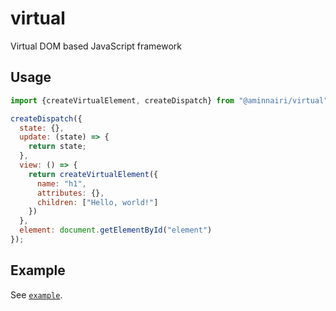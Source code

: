 # virtual

Virtual DOM based JavaScript framework

## Usage

```javascript
import {createVirtualElement, createDispatch} from "@aminnairi/virtual";

createDispatch({
  state: {},
  update: (state) => {
    return state;
  },
  view: () => {
    return createVirtualElement({
      name: "h1",
      attributes: {},
      children: ["Hello, world!"]
    })
  },
  element: document.getElementById("element")
});
```

## Example

See [`example`](./example).
